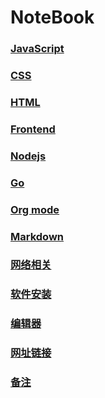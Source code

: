 
# NoteBook

### [JavaScript](./javascript/index.org)

### [CSS](./css/index.org)

### [HTML](./html/index.org)

### [Frontend](./frontend/index.org)

### [Nodejs](./nodejs/index.org)

### [Go](./go/index.org)

### [Org mode](./org-mode/index.org)

### [Markdown](./markdown/index.org)

### [网络相关](./network/index.org)

### [软件安装](./software-installation/index.org)

### [编辑器](./editor/index.org)

### [网址链接](./website/index.org)

### [备注](./mark/index.org)

